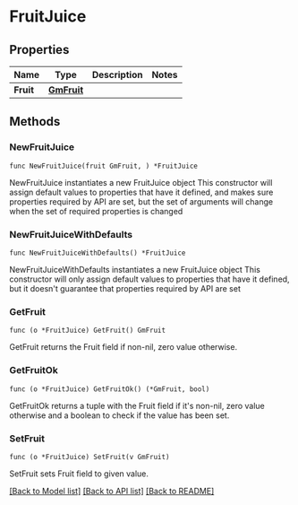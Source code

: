 # FruitJuice

## Properties

Name | Type | Description | Notes
------------ | ------------- | ------------- | -------------
**Fruit** | [**GmFruit**](GmFruit.md) |  | 

## Methods

### NewFruitJuice

`func NewFruitJuice(fruit GmFruit, ) *FruitJuice`

NewFruitJuice instantiates a new FruitJuice object
This constructor will assign default values to properties that have it defined,
and makes sure properties required by API are set, but the set of arguments
will change when the set of required properties is changed

### NewFruitJuiceWithDefaults

`func NewFruitJuiceWithDefaults() *FruitJuice`

NewFruitJuiceWithDefaults instantiates a new FruitJuice object
This constructor will only assign default values to properties that have it defined,
but it doesn't guarantee that properties required by API are set

### GetFruit

`func (o *FruitJuice) GetFruit() GmFruit`

GetFruit returns the Fruit field if non-nil, zero value otherwise.

### GetFruitOk

`func (o *FruitJuice) GetFruitOk() (*GmFruit, bool)`

GetFruitOk returns a tuple with the Fruit field if it's non-nil, zero value otherwise
and a boolean to check if the value has been set.

### SetFruit

`func (o *FruitJuice) SetFruit(v GmFruit)`

SetFruit sets Fruit field to given value.



[[Back to Model list]](../README.md#documentation-for-models) [[Back to API list]](../README.md#documentation-for-api-endpoints) [[Back to README]](../README.md)


